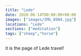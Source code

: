 ```yaml
---
title: "Lede"
date: 2020-06-14T00:00:00+00:00
images: ["images/IMG_8904.jpg"]
locations: "Lede"
sections: ["meditation"]
tags: ["sheep","horse"]
---
```


it is the page of Lede travel!
